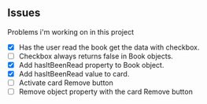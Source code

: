 ## Issues

Problems i'm working on in this project

- [x] Has the user read the book get the data with checkbox.
- [ ] Checkbox always returns false in Book objects.
- [x] Add hasItBeenRead property to Book object.
- [x] Add hasItBeenRead value to card.
- [ ] Activate card Remove button
- [ ] Remove object property with the card Remove button
